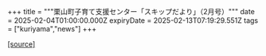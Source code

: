 +++
title = """栗山町子育て支援センター「スキップだより」（2月号）"""
date = 2025-02-04T01:00:00.000Z
expiryDate = 2025-02-13T07:19:29.551Z
tags = ["kuriyama","news"]
+++


[[source]](https://www.town.kuriyama.hokkaido.jp/soshiki/39/27865.html)
